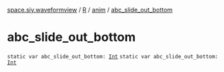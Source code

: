[space.siy.waveformview](../../index.md) / [R](../index.md) / [anim](index.md) / [abc_slide_out_bottom](./abc_slide_out_bottom.md)

# abc_slide_out_bottom

`static var abc_slide_out_bottom: `[`Int`](https://kotlinlang.org/api/latest/jvm/stdlib/kotlin/-int/index.html)
`static var abc_slide_out_bottom: `[`Int`](https://kotlinlang.org/api/latest/jvm/stdlib/kotlin/-int/index.html)